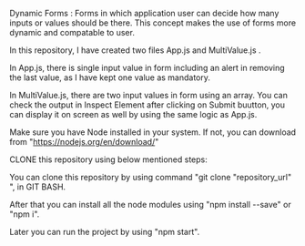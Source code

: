 Dynamic Forms : Forms in which application user can decide how many inputs or values should be there.
This concept makes the use of forms more dynamic and compatable to user.

In this repository, I have created two files App.js and MultiValue.js . 

In App.js, there is single input value in form including an alert in removing the last value, as I have kept one value as mandatory.

In MultiValue.js, there are two input values in form using an array. You can check the output in Inspect Element after clicking on Submit buutton, you can display it on screen as well by using the same logic as App.js.

Make sure you have Node installed in your system. If not, you can download from "https://nodejs.org/en/download/"

CLONE this repository using below mentioned steps:

You can clone this repository by using command "git clone "repository_url" ", in GIT BASH.

After that you can install all the node modules using "npm install --save" or "npm i".

Later you can run the project by using "npm start".
